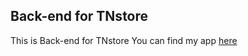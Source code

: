 ## Back-end for TNstore

This is Back-end for TNstore
You can find my app [here](https://tn-store-three.vercel.app/)
